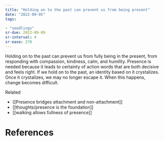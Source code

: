 ```yaml
---
title: "Holding on to the past can prevent us from being present"
date: "2022-09-05"
tags:

- "seedlings"
sr-due: 2022-09-09
sr-interval: 4
sr-ease: 270
---
```


Holding on to the past can prevent us from fully being in the present, from responding with compassion, kindness, calm, and humility. Presence is needed because it leads to certainty of action words that are both decisive and feels right. If we hold on to the past, an identity based on it crystalizes. Once it crystalizes, we may no longer escape it. When this happens, change becomes difficult.

Related
- [[Presence bridges attachment and non-attachment]]
- [[thoughts/presence is the foundation]]
- [[walking allows fullness of presence]]

# References